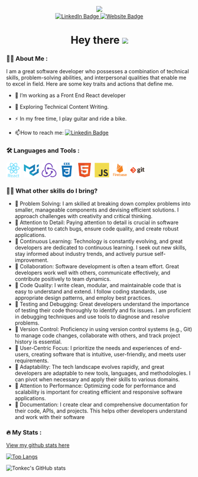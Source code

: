 <div id="header" align="center">
  <img src="https://media.giphy.com/media/M9gbBd9nbDrOTu1Mqx/giphy.gif" width="100"/>
</div>

<div id="badges" align="center">
  <a href="https://www.linkedin.com/in/antonija-simic/">
    <img src="https://img.shields.io/badge/LinkedIn-blue?style=for-the-badge&logo=linkedin&logoColor=white" alt="LinkedIn Badge"/>
  </a>

  <a href="https://www.meetantonija.com">
    <img src="https://img.shields.io/badge/website-orange?style=for-the-badge&logo=website&logoColor=white" alt="Website Badge"/>
  </a>

  <h1>
  Hey there
  <img src="https://media.giphy.com/media/hvRJCLFzcasrR4ia7z/giphy.gif" width="30px"/>
</h1>
</div>


### :woman_technologist: About Me :
I am a great software developer who possesses a combination of technical skills, problem-solving abilities, and interpersonal qualities that enable me to excel in field. Here are some key traits and actions that define me.

- :telescope: I’m working as a Front End React developer

- :seedling: Exploring Technical Content Writing.

- :zap: In my free time, I play guitar and ride a bike.

- :mailbox:How to reach me: [![Linkedin Badge](https://img.shields.io/badge/-antonija-blue?style=flat&logo=Linkedin&logoColor=white)](https://www.linkedin.com/in/antonija-simic/)


### :hammer_and_wrench: Languages and Tools :


<div>
  <img src="https://github.com/devicons/devicon/blob/master/icons/react/react-original-wordmark.svg" title="React" alt="React" width="40" height="40"/>&nbsp;
  <img src="https://github.com/devicons/devicon/blob/master/icons/materialui/materialui-original.svg" title="Material UI" alt="Material UI" width="40" height="40"/>&nbsp;
  <img src="https://github.com/devicons/devicon/blob/master/icons/redux/redux-original.svg" title="Redux" alt="Redux " width="40" height="40"/>&nbsp;
  <img src="https://github.com/devicons/devicon/blob/master/icons/css3/css3-plain-wordmark.svg"  title="CSS3" alt="CSS" width="40" height="40"/>&nbsp;
  <img src="https://github.com/devicons/devicon/blob/master/icons/html5/html5-original.svg" title="HTML5" alt="HTML" width="40" height="40"/>&nbsp;
  <img src="https://github.com/devicons/devicon/blob/master/icons/javascript/javascript-original.svg" title="JavaScript" alt="JavaScript" width="40" height="40"/>&nbsp;
  <img src="https://github.com/devicons/devicon/blob/master/icons/firebase/firebase-plain-wordmark.svg" title="Firebase" alt="Firebase" width="40" height="40"/>&nbsp;
  <img src="https://github.com/devicons/devicon/blob/master/icons/git/git-original-wordmark.svg" title="Git" **alt="Git" width="40" height="40"/>
</div>


### 🧑‍🚀 What other skills do I bring?

- 🥇 Problem Solving: I am skilled at breaking down complex problems into smaller, manageable components and devising efficient solutions. I approach challenges with creativity and critical thinking.
- 🥇 Attention to Detail: Paying attention to detail is crucial in software development to catch bugs, ensure code quality, and create robust applications.
- 🥇 Continuous Learning: Technology is constantly evolving, and great developers are dedicated to continuous learning. I seek out new skills, stay informed about industry trends, and actively pursue self-improvement.
- 🥇 Collaboration: Software development is often a team effort. Great developers work well with others, communicate effectively, and contribute positively to team dynamics.
- 🥇 Code Quality: I write clean, modular, and maintainable code that is easy to understand and extend. I follow coding standards, use appropriate design patterns, and employ best practices.
- 🥇 Testing and Debugging: Great developers understand the importance of testing their code thoroughly to identify and fix issues. I am proficient in debugging techniques and use tools to diagnose and resolve problems.
- 🥇 Version Control: Proficiency in using version control systems (e.g., Git) to manage code changes, collaborate with others, and track project history is essential.
- 🥇 User-Centric Focus: I prioritize the needs and experiences of end-users, creating software that is intuitive, user-friendly, and meets user requirements.
- 🥇 Adaptability: The tech landscape evolves rapidly, and great developers are adaptable to new tools, languages, and methodologies. I can pivot when necessary and apply their skills to various domains.
- 🥇 Attention to Performance: Optimizing code for performance and scalability is important for creating efficient and responsive software applications.
- 🥇 Documentation: I create clear and comprehensive documentation for their code, APIs, and projects. This helps other developers understand and work with their software

### :fire: My Stats :
[View my github stats here](https://github-readme-streak-stats.herokuapp.com/?user=tonkec)

[![Top Langs](https://github-readme-stats.vercel.app/api/top-langs/?username=tonkec)](https://github.com/anuraghazra/github-readme-stats)

![Tonkec's GitHub stats](https://github-readme-stats.vercel.app/api?username=tonkec&show=reviews)





